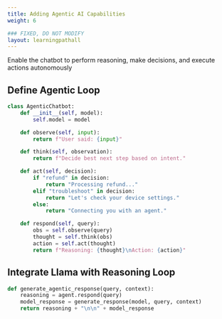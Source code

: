 ```yaml
---
title: Adding Agentic AI Capabilities
weight: 6 

### FIXED, DO NOT MODIFY
layout: learningpathall
---
```

Enable the chatbot to perform reasoning, make decisions, and execute actions autonomously

##  Define Agentic Loop
```python 
class AgenticChatbot:
    def __init__(self, model):
        self.model = model

    def observe(self, input):
        return f"User said: {input}"

    def think(self, observation):
        return f"Decide best next step based on intent."

    def act(self, decision):
        if "refund" in decision:
            return "Processing refund..."
        elif "troubleshoot" in decision:
            return "Let's check your device settings."
        else:
            return "Connecting you with an agent."

    def respond(self, query):
        obs = self.observe(query)
        thought = self.think(obs)
        action = self.act(thought)
        return f"Reasoning: {thought}\nAction: {action}"
```
## Integrate Llama with Reasoning Loop
```python 
def generate_agentic_response(query, context):
    reasoning = agent.respond(query)
    model_response = generate_response(model, query, context)
    return reasoning + "\n\n" + model_response
```